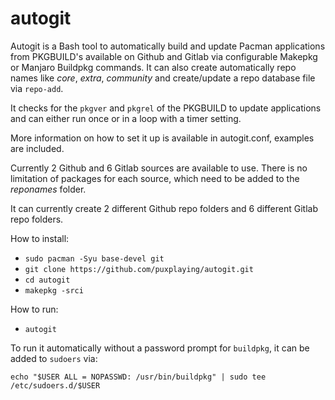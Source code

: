 # autogit

Autogit is a Bash tool to automatically build and update Pacman applications from PKGBUILD's available on Github and Gitlab via configurable Makepkg or Manjaro Buildpkg commands. It can also create automatically repo names like *core*, *extra*, *community* and create/update a repo database file via `repo-add`.

It checks for the `pkgver` and `pkgrel` of the PKGBUILD to update applications and can either run once or in a loop with a timer setting.

More information on how to set it up is available in autogit.conf, examples are included.

Currently 2 Github and 6 Gitlab sources are available to use. There is no limitation of packages for each source, which need to be added to the *reponames* folder.

It can currently create 2 different Github repo folders and 6 different Gitlab repo folders.

How to install:

- `sudo pacman -Syu base-devel git`
- `git clone https://github.com/puxplaying/autogit.git `
- `cd autogit`
- `makepkg -srci`

How to run:

- `autogit`

To run it automatically without a password prompt for `buildpkg`, it can be added to `sudoers` via:

`echo "$USER ALL = NOPASSWD: /usr/bin/buildpkg" | sudo tee /etc/sudoers.d/$USER`
